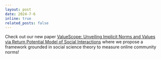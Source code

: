 ```yaml
---
layout: post
date: 2024-7-6
inline: true
related_posts: false
---
```


Check out our new paper [ValueScope: Unveiling Implicit Norms and Values via Return Potential Model of Social Interactions](https://arxiv.org/abs/2407.02472) where we propose a framework grounded in social science theory to measure online community norms!
